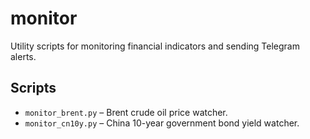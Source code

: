 # monitor

Utility scripts for monitoring financial indicators and sending Telegram alerts.

## Scripts

- `monitor_brent.py` – Brent crude oil price watcher.
- `monitor_cn10y.py` – China 10-year government bond yield watcher.
